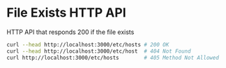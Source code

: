 # File Exists HTTP API

HTTP API that responds 200 if the file exists

```sh
curl --head http://localhost:3000/etc/hosts # 200 OK
curl --head http://localhost:3000/etc/host  # 404 Not Found
curl http://localhost:3000/etc/hosts        # 405 Method Not Allowed
```
